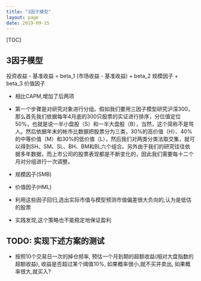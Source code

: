 ```yaml
---
title: "3因子模型"
layout: page
date: 2019-09-15
---
```


[TOC]

## 3因子模型
投资收益 - 基准收益 = beta_1 (市场收益 - 基准收益) + beta_2 规模因子 + beta_3 价值因子

- 相比CAPM,增加了后两项

- 第一个步骤是对研究对象进行分组。假如我们要用三因子模型研究沪深300，那么首先我们依据每年4月底的300只股票的实证进行排序，分位值定位50%，也就是说一半小盘股（S）和一半大盘股（B），当然，这个简称不是骂人。然后依据年末的帐市比数据把股票分为三类，30%的高价值（H）、40%的中等价值（M）和30%的低价值（L），然后我们对两类分类法取交集，就可以得到SH、SM、SL、BH、BM和BL六个组合。另外由于我们的研究往往依据多年数据，而上市公司的股票表现都是不断变化的，因此我们需要每十二个月对分组进行一次调整。

- 规模因子(SMB)

- 价值因子(HML)


- 利用这些因子回归,选出实际市值与模型预测市值偏差很大负向的,认为是低估的股票

- 实践发现,这个策略也不能稳定地保证盈利

## TODO: 实现下述方案的测试
- 按照10个交易日一次的掉仓频率, 预估一个月到期的超额收益(相对大盘指数的超额收益), 收益是否超过某个阈值10%, 如果概率很小,就不买并卖出, 如果概率很大,就买入?

